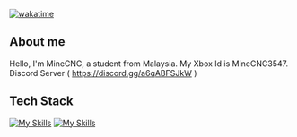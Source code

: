 [![wakatime](https://wakatime.com/badge/user/56ad6549-a054-44d0-b495-36b06ce29e9f.svg)](https://wakatime.com/@56ad6549-a054-44d0-b495-36b06ce29e9f)

## About me
Hello, I'm MineCNC, a student from Malaysia.
My Xbox Id is MineCNC3547.
Discord Server ( https://discord.gg/a6qABFSJkW )

## Tech Stack
[![My Skills](https://skillicons.dev/icons?i=js,html,css,python,powershell,unity)](https://skillicons.dev)
[![My Skills](https://skillicons.dev/icons?i=discord,youtube)](https://skillicons.dev)
